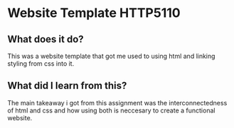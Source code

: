 # Website Template HTTP5110

## What does it do?
This was a website template that got me used to using html and linking styling from css into it.

## What did I learn from this?
The main takeaway i got from this assignment was the interconnectedness of html and css and how using both is neccesary to create a functional website.
